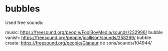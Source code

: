 # bubbles

Used free sounds:

music: https://freesound.org/people/FoolBoyMedia/sounds/232996/
bubble vanish: https://freesound.org/people/jcallison/sounds/258269/
bubble create: https://freesound.org/people/Glaneur de sons/sounds/104944/
